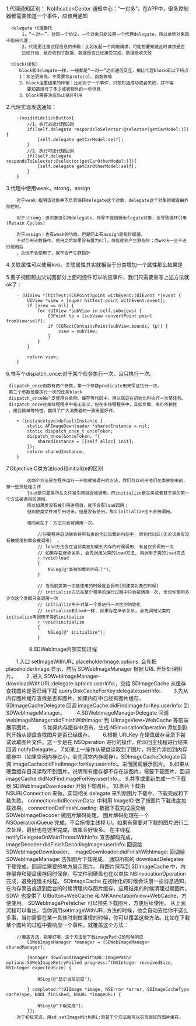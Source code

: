 1.代理通知区别：
        NotificationCenter 通知中心：“一对多”，在APP中，很多控制器都需要知道一个事件，应该用通知 
        
      delegate 代理委托
          1，“一对一”，对同一个协议，一个对象只能设置一个代理delegate，所以单例对象就不能用代理；
          2，代理更注重过程信息的传输：比如发起一个网络请求，可能想要知道此时请求是否
          已经开始、是否收到了数据、数据是否已经接受完成、数据接收失败
          
      block(闭包)
         block和delegate一样，一般都是“一对一”之间通信交互，相比代理block有以下特点
         1：写法更简练，不需要写protocol、函数等等
         2，block注重结果的传输：比如对于一个事件，只想知道成功或者失败，并不需
            要知道进行了多少或者额外的一些信息
         3，block需要注意防止循环引用
         
2.代理实现发送通知：

        -(void)didclickButton{
            //1、执行必选代理回调
            if([self.delegate respondsToSelector:@selector(getCarModel:)]){
                [self.delegate getCarModel:self];
            }
            //2、执行可选代理回调
            if([self.delegate respondsToSelector:@selector(getCarOtherModel:)]){
                [self.delegate getCarOtherModel:self];
            }
        }

3.代理中使用weak，strong，assign

        对于weak:指明该对象并不负责保持delegate这个对象，delegate这个对象的销毁由外部控制。

        对于strong：该对象强引用delegate，外界不能销毁delegate对象，会导致循环引用(Retain Cycles)

        对于assign：也有weak的功效。但是网上有assign是指针赋值，
        不对引用计数操作，使用之后如果没有置为nil，可能就会产生野指针；而weak一旦不进行使用后
        ，永远不会使用了，就不会产生野指针

4.关联属性可以使用kvo。关联属性其实就相当于分类增加一个属性那么如果是

5.要子视图超出父试图部分上面的控件可以响应事件，我们只需要重写上述方法就ok了：

        - (UIView *)hitTest:(CGPoint)point withEvent:(UIEvent *)event {
            UIView *view = [super hitTest:point withEvent:event];
            if (view == nil) {
                for (UIView *subView in self.subviews) {
                    CGPoint tp = [subView convertPoint:point fromView:self];
                    if (CGRectContainsPoint(subView.bounds, tp)) {
                        view = subView;
                    }
                }
            }

            return view;
        }
6.书写个dispatch_once:对于某个任务执行一次，且只执行一次。

     dispatch_once函数有两个参数，第一个参数predicate用来保证执行一次，
     第二个参数是要执行一次的任务block
     dispatch_once被广泛使用在单例、缓存等代码中，用以保证在初始化时执行一次某任务。
     dispatch_once在单线程程序中毫无意义，但在多线程程序中，其低负载、高可依赖性
     、接口简单等特性，赢得了广大消费者的一致五星好评。

        + (instancetype)defaultInstance {
            static AFImageDownloader *sharedInstance = nil;
            static dispatch_once_t onceToken;
            dispatch_once(&onceToken, ^{
                sharedInstance = [[self alloc] init];
            });
            return sharedInstance;
        }
        
 7.Objective C类方法load和initialize的区别
 
            这两个方法是在程序运行一开始就被调用的方法，我们可以利用他们在类被使用前，做一些预处理工作
            load是只要类所在文件被引用就会被调用，而initialize是在类或者其子类的第一个方法被调用前调用。
            所以如果类没有被引用进项目，就不会有load调用；
            但即使类文件被引用进来，但是没有使用，那么initialize也不会被调用。
            
            相同点在于：方法只会被调用一次。
            
                //只要程序启动就会将所有类的代码加载到内存中, 放到代码区(无论该类有没有被使用到都会被调用)  、
                // load方法会在当前类被加载到内存的时候调用, 有且仅会调用一次 
                // 如果存在继承关系, 会先调用父类的load方法, 再调用子类的load方法  
                + (void)load  
                {  
                    NSLog(@"类被加载到内存了");  
                }  

                // 当当前类第一次被使用的时候就会调用(创建类对象的时候)  
                // initialize方法在整个程序的运行过程中只会被调用一次, 无论你使用多少次这个类都只会调用一次  
                // initialize用于对某一个类进行一次性的初始化  
                // initialize和load一样, 如果存在继承关系, 会先调用父类的initialize再调用子类的initialize  
                + (void)initialize  
                {  
                    NSLog(@" initialize");  
                } 
                
8.SDWebImage内部实现过程

        1.入口 setImageWithURL:placeholderImage:options: 会先把 placeholderImage 显示，然后 SDWebImageManager 根据 URL 开始处理图片。
       2 .进入 SDWebImageManager-downloadWithURL:delegate:options:userInfo:，交给 SDImageCache 从缓存查找图片是否已经下载 queryDiskCacheForKey:delegate:userInfo:.
        3.先从内存图片缓存查找是否有图片，如果内存中已经有图片缓存，SDImageCacheDelegate 回调 imageCache:didFindImage:forKey:userInfo: 到 SDWebImageManager。
        4.SDWebImageManagerDelegate 回调 webImageManager:didFinishWithImage: 到 UIImageView+WebCache 等前端展示图片。
        5.如果内存缓存中没有，生成 NSInvocationOperation 添加到队列开始从硬盘查找图片是否已经缓存。
        6.根据 URLKey 在硬盘缓存目录下尝试读取图片文件。这一步是在 NSOperation 进行的操作，所以回主线程进行结果回调 notifyDelegate:。
        7.如果上一操作从硬盘读取到了图片，将图片添加到内存缓存中（如果空闲内存过小，会先清空内存缓存）。SDImageCacheDelegate 回调 imageCache:didFindImage:forKey:userInfo:。进而回调展示图片。
        8.如果从硬盘缓存目录读取不到图片，说明所有缓存都不存在该图片，需要下载图片，回调 imageCache:didNotFindImageForKey:userInfo:。
        9.共享或重新生成一个下载器 SDWebImageDownloader 开始下载图片。
        10.图片下载由 NSURLConnection 来做，实现相关 delegate 来判断图片下载中、下载完成和下载失败。
        connection:didReceiveData: 中利用 ImageIO 做了按图片下载进度加载效果。
        connectionDidFinishLoading: 数据下载完成后交给 SDWebImageDecoder 做图片解码处理。
        图片解码处理在一个 NSOperationQueue 完成，不会拖慢主线程 UI。如果有需要对下载的图片进行二次处理，最好也在这里完成，效率会好很多。
        在主线程 notifyDelegateOnMainThreadWithInfo: 宣告解码完成，imageDecoder:didFinishDecodingImage:userInfo: 回调给 SDWebImageDownloader。
        imageDownloader:didFinishWithImage: 回调给 SDWebImageManager 告知图片下载完成。
        通知所有的 downloadDelegates 下载完成，回调给需要的地方展示图片。
        将图片保存到 SDImageCache 中，内存缓存和硬盘缓存同时保存。写文件到硬盘也在以单独 NSInvocationOperation 完成，避免拖慢主线程。
        SDImageCache 在初始化的时候会注册一些消息通知，在内存警告或退到后台的时候清理内存图片缓存，应用结束的时候清理过期图片。
        SDWI 也提供了 UIButton+WebCache 和 MKAnnotationView+WebCache，方便使用。
        SDWebImagePrefetcher 可以预先下载图片，方便后续使用。
        从上面流程可以看出，当你调用setImageWithURL:方法的时候，他会自动去给你干这么多事，当你需要在某一具体时刻做事情的时候，你可以覆盖这些方法。比如在下载某个图片的过程中要响应一个事件，就覆盖这个方法：

        //覆盖方法，指哪打哪，这个方法是下载imagePath2的时候响应
            SDWebImageManager *manager = [SDWebImageManager sharedManager];

            [manager downloadImageWithURL:imagePath2 options:SDWebImageRetryFailed progress:^(NSInteger receivedSize, NSInteger expectedSize) {

                NSLog(@"显示当前进度");

            } completed:^(UIImage *image, NSError *error, SDImageCacheType cacheType, BOOL finished, NSURL *imageURL) {

                NSLog(@"下载完成");
            }];
        对于初级来说，用sd_setImageWithURL:的若干个方法就可以实现很好的图片缓存。

